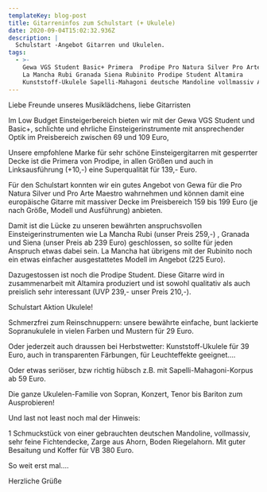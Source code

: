 ```yaml
---
templateKey: blog-post
title: Gitarreninfos zum Schulstart (+ Ukulele)
date: 2020-09-04T15:02:32.936Z
description: |
  Schulstart -Angebot Gitarren und Ukulelen.
tags:
  - >-
    Gewa VGS Student Basic+ Primera  Prodipe Pro Natura Silver Pro Arte Maestro
    La Mancha Rubi Granada Siena Rubinito Prodipe Student Altamira
    Kunststoff-Ukulele Sapelli-Mahagoni deutsche Mandoline vollmassiv Angebote
---
```

Liebe Freunde unseres Musiklädchens, liebe Gitarristen

Im Low Budget Einsteigerbereich bieten wir mit der Gewa VGS Student und Basic+, schlichte und ehrliche Einsteigerinstrumente mit ansprechender Optik im Preisbereich zwischen 69 und 109 Euro,

 Unsere empfohlene Marke für sehr schöne Einsteigergitarren mit gesperrter Decke ist die Primera von Prodipe, in allen Größen und auch in Linksausführung (+10,-) eine Superqualität für 139,- Euro.

 Für den Schulstart konnten wir ein gutes Angebot von Gewa für die Pro Natura Silver und Pro Arte Maestro wahrnehmen und können damit eine europäische Gitarre mit massiver Decke im Preisbereich 159 bis 199 Euro (je nach Größe, Modell und Ausführung) anbieten.

 Damit ist die Lücke zu unseren bewährten anspruchsvollen Einsteigerinstrumenten wie La Mancha Rubi (unser Preis 259,-) , Granada und Siena (unser Preis ab 239 Euro) geschlossen, so sollte für jeden Anspruch etwas dabei sein. La Mancha hat übrigens mit der Rubinito noch ein etwas einfacher ausgestattetes Modell im Angebot (225 Euro).

Dazugestossen ist noch die Prodipe Student. Diese Gitarre wird in zusammenarbeit mit Altamira produziert und ist sowohl qualitativ als auch preislich sehr interessant (UVP 239,- unser Preis 210,-).

 Schulstart Aktion Ukulele!

 Schmerzfrei zum Reinschnuppern: unsere bewährte einfache, bunt lackierte Sopranukulele in vielen Farben und Mustern für 29 Euro.

 Oder jederzeit auch draussen bei Herbstwetter: Kunststoff-Ukulele für 39 Euro, auch in transparenten Färbungen, für Leuchteffekte geeignet....

 Oder etwas seriöser, bzw richtig hübsch z.B. mit Sapelli-Mahagoni-Korpus ab 59 Euro.

 Die ganze Ukulelen-Familie von Sopran, Konzert, Tenor bis Bariton zum Ausprobieren!

Und last not least noch mal der Hinweis:

1 Schmuckstück von einer gebrauchten deutschen Mandoline, vollmassiv, sehr feine Fichtendecke, Zarge aus Ahorn, Boden Riegelahorn.  Mit guter Besaitung und Koffer für VB 380 Euro.

So weit erst mal....

Herzliche Grüße
